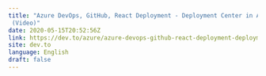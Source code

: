 ```yaml
---
title: "Azure DevOps, GitHub, React Deployment - Deployment Center in Azure App Service
 (Video)"
date: 2020-05-15T20:52:56Z
link: https://dev.to/azure/azure-devops-github-react-deployment-deployment-center-in-azure-app-service-video-ajg?utm_medium=RSS&utm_source=news.12bit.vn
site: dev.to
language: English
draft: false
---
```

